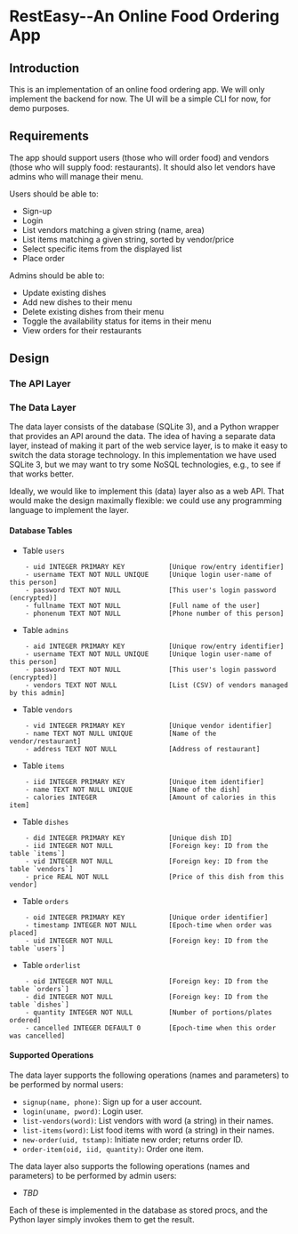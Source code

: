 # RestEasy--An Online Food Ordering App

## Introduction

This is an implementation of an online food ordering app.
We will only implement the backend for now.  The UI will
be a simple CLI for now, for demo purposes.

## Requirements

The app should support users (those who will order food) and
vendors (those who will supply food: restaurants).  It should also
let vendors have admins who will manage their menu.

Users should be able to:

- Sign-up
- Login
- List vendors matching a given string (name, area)
- List items matching a given string, sorted by vendor/price
- Select specific items from the displayed list
- Place order

Admins should be able to:

- Update existing dishes
- Add new dishes to their menu
- Delete existing dishes from their menu
- Toggle the availability status for items in their menu
- View orders for their restaurants

## Design

### The API Layer

### The Data Layer

The data layer consists of the database (SQLite 3), and a Python wrapper that
provides an API around the data.  The idea of having a separate data layer,
instead of making it part of the web service layer, is to make it easy to
switch the data storage technology.  In this implementation we have used
SQLite 3, but we may want to try some NoSQL technologies, e.g., to see if that
works better.

Ideally, we would like to implement this (data) layer also as a web API.  That
would make the design maximally flexible: we could use any programming language
to implement the layer.

#### Database Tables

* Table `users`
```
    - uid INTEGER PRIMARY KEY           [Unique row/entry identifier]
    - username TEXT NOT NULL UNIQUE     [Unique login user-name of this person]
    - password TEXT NOT NULL            [This user's login password (encrypted)]
    - fullname TEXT NOT NULL            [Full name of the user]
    - phonenum TEXT NOT NULL            [Phone number of this person]
```

* Table `admins`
```
    - aid INTEGER PRIMARY KEY           [Unique row/entry identifier]
    - username TEXT NOT NULL UNIQUE     [Unique login user-name of this person]
    - password TEXT NOT NULL            [This user's login password (encrypted)]
    - vendors TEXT NOT NULL             [List (CSV) of vendors managed by this admin]
```

* Table `vendors`
```
    - vid INTEGER PRIMARY KEY           [Unique vendor identifier]
    - name TEXT NOT NULL UNIQUE         [Name of the vendor/restaurant]
    - address TEXT NOT NULL             [Address of restaurant]
```

* Table `items`
```
    - iid INTEGER PRIMARY KEY           [Unique item identifier]
    - name TEXT NOT NULL UNIQUE         [Name of the dish]
    - calories INTEGER                  [Amount of calories in this item]
```

* Table `dishes`
```
    - did INTEGER PRIMARY KEY           [Unique dish ID]
    - iid INTEGER NOT NULL              [Foreign key: ID from the table `items`]
    - vid INTEGER NOT NULL              [Foreign key: ID from the table `vendors`]
    - price REAL NOT NULL               [Price of this dish from this vendor]
```

* Table `orders`
```
    - oid INTEGER PRIMARY KEY           [Unique order identifier]
    - timestamp INTEGER NOT NULL        [Epoch-time when order was placed]
    - uid INTEGER NOT NULL              [Foreign key: ID from the table `users`]
```

* Table `orderlist`
```
    - oid INTEGER NOT NULL              [Foreign key: ID from the table `orders`]
    - did INTEGER NOT NULL              [Foreign key: ID from the table `dishes`]
    - quantity INTEGER NOT NULL         [Number of portions/plates ordered]
    - cancelled INTEGER DEFAULT 0       [Epoch-time when this order was cancelled]
```

#### Supported Operations

The data layer supports the following operations (names and parameters) to be
performed by normal users:

- `signup(name, phone)`: Sign up for a user account.
- `login(uname, pword)`: Login user.
- `list-vendors(word)`:  List vendors with word (a string) in their names.
- `list-items(word)`:  List food items with word (a string) in their names.
- `new-order(uid, tstamp)`: Initiate new order; returns order ID.
- `order-item(oid, iid, quantity)`: Order one item.

The data layer also supports the following operations (names and parameters) to
be performed by admin users:

- *TBD*

Each of these is implemented in the database as stored procs, and the Python
layer simply invokes them to get the result.
